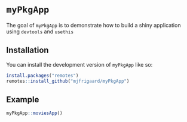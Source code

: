 
<!-- README.md is generated from README.Rmd. Please edit that file -->

# `myPkgApp`

<!-- badges: start -->
<!-- badges: end -->

The goal of `myPkgApp` is to demonstrate how to build a shiny
application using `devtools` and `usethis`

## Installation

You can install the development version of `myPkgApp` like so:

``` r
install.packages("remotes")
remotes::install_github("mjfrigaard/myPkgApp")
```

## Example

``` r
myPkgApp::moviesApp()
```
